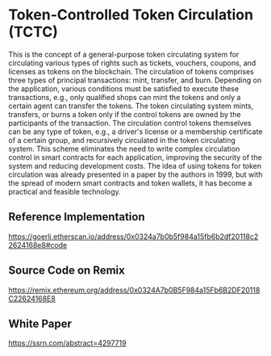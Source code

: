 # Token-Controlled Token Circulation (TCTC)
This is the concept of a general-purpose token circulating system for circulating various types of rights such
as tickets, vouchers, coupons, and licenses as tokens on the blockchain. The circulation of tokens comprises three types
of principal transactions: mint, transfer, and burn. Depending on the application, various conditions
must be satisfied to execute these transactions, e.g., only qualified shops can mint the tokens and only a certain agent
can transfer the tokens. The token circulating system mints, transfers, or burns a token only if the control
tokens are owned by the participants of the transaction. The circulation control tokens themselves can be any type of
token, e.g., a driver's license or a membership certificate of a certain group, and recursively circulated in the token
circulating system. This scheme eliminates the need to write complex circulation control in smart contracts for each
application, improving the security of the system and reducing development costs. The idea of using tokens for token
circulation was already presented in a paper by the authors in 1999, but with the spread of modern smart contracts and
token wallets, it has become a practical and feasible technology.

## Reference Implementation
https://goerli.etherscan.io/address/0x0324a7b0b5f984a15fb6b2df20118c22624168e8#code

## Source Code on Remix
https://remix.ethereum.org/address/0x0324A7b0B5F984a15Fb6B2DF20118C22624168E8

## White Paper
https://ssrn.com/abstract=4297719
